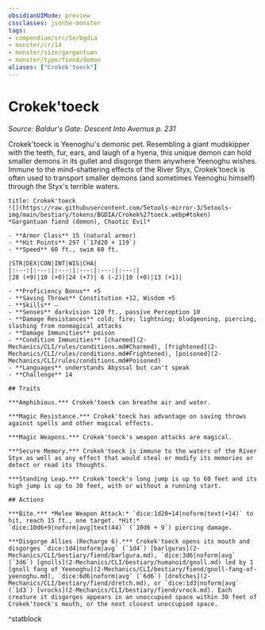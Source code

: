 ```yaml
---
obsidianUIMode: preview
cssclasses: json5e-monster
tags:
- compendium/src/5e/bgdia
- monster/cr/14
- monster/size/gargantuan
- monster/type/fiend/demon
aliases: ["Crokek'toeck"]
---
```

# Crokek'toeck
*Source: Baldur's Gate: Descent Into Avernus p. 231*  

Crokek'toeck is Yeenoghu's demonic pet. Resembling a giant mudskipper with the teeth, fur, ears, and laugh of a hyena, this unique demon can hold smaller demons in its gullet and disgorge them anywhere Yeenoghu wishes. Immune to the mind-shattering effects of the River Styx, Crokek'toeck is often used to transport smaller demons (and sometimes Yeenoghu himself) through the Styx's terrible waters.

```ad-statblock
title: Crokek'toeck
![](https://raw.githubusercontent.com/5etools-mirror-3/5etools-img/main/bestiary/tokens/BGDIA/Crokek%27toeck.webp#token)
*Gargantuan fiend (demon), Chaotic Evil*

- **Armor Class** 15 (natural armor)
- **Hit Points** 297 (`17d20 + 119`)
- **Speed** 60 ft., swim 60 ft.

|STR|DEX|CON|INT|WIS|CHA|
|:---:|:---:|:---:|:---:|:---:|:---:|
|28 (+9)|10 (+0)|24 (+7)| 6 (-2)|10 (+0)|13 (+1)|

- **Proficiency Bonus** +5
- **Saving Throws** Constitution +12, Wisdom +5
- **Skills** ⏤
- **Senses** darkvision 120 ft., passive Perception 10
- **Damage Resistances** cold; fire; lightning; bludgeoning, piercing, slashing from nonmagical attacks
- **Damage Immunities** poison
- **Condition Immunities** [charmed](2-Mechanics/CLI/rules/conditions.md#Charmed), [frightened](2-Mechanics/CLI/rules/conditions.md#Frightened), [poisoned](2-Mechanics/CLI/rules/conditions.md#Poisoned)
- **Languages** understands Abyssal but can't speak
- **Challenge** 14

## Traits

***Amphibious.*** Crokek'toeck can breathe air and water.

***Magic Resistance.*** Crokek'toeck has advantage on saving throws against spells and other magical effects.

***Magic Weapons.*** Crokek'toeck's weapon attacks are magical.

***Secure Memory.*** Crokek'toeck is immune to the waters of the River Styx as well as any effect that would steal or modify its memories or detect or read its thoughts.

***Standing Leap.*** Crokek'toeck's long jump is up to 60 feet and its high jump is up to 30 feet, with or without a running start.

## Actions

***Bite.*** *Melee Weapon Attack:* `dice:1d20+14|noform|text(+14)` to hit, reach 15 ft., one target. *Hit:* `dice:10d6+9|noform|avg|text(44)` (`10d6 + 9`) piercing damage.

***Disgorge Allies (Recharge 6).*** Crokek'toeck opens its mouth and disgorges `dice:1d4|noform|avg` (`1d4`) [barlguras](2-Mechanics/CLI/bestiary/fiend/barlgura.md), `dice:3d6|noform|avg` (`3d6`) [gnolls](2-Mechanics/CLI/bestiary/humanoid/gnoll.md) led by 1 [gnoll fang of Yeenoghu](2-Mechanics/CLI/bestiary/fiend/gnoll-fang-of-yeenoghu.md), `dice:6d6|noform|avg` (`6d6`) [dretches](2-Mechanics/CLI/bestiary/fiend/dretch.md), or `dice:1d3|noform|avg` (`1d3`) [vrocks](2-Mechanics/CLI/bestiary/fiend/vrock.md). Each creature it disgorges appears in an unoccupied space within 30 feet of Crokek'toeck's mouth, or the next closest unoccupied space.
```
^statblock